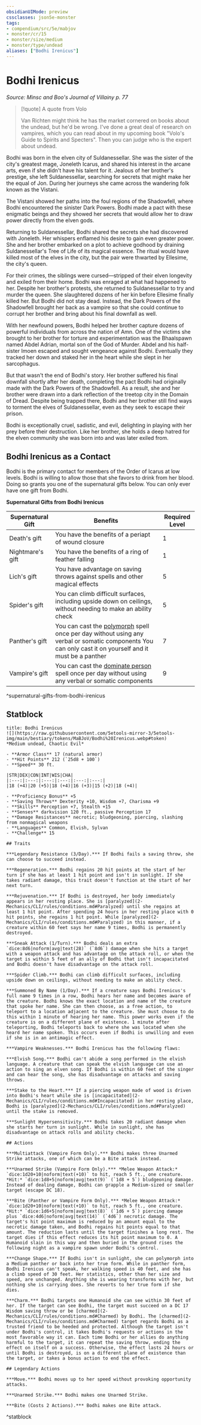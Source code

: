 ```yaml
---
obsidianUIMode: preview
cssclasses: json5e-monster
tags:
- compendium/src/5e/mabjov
- monster/cr/15
- monster/size/medium
- monster/type/undead
aliases: ["Bodhi Irenicus"]
---
```

# Bodhi Irenicus
*Source: Minsc and Boo's Journal of Villainy p. 77*  

> [!quote] A quote from Volo  
> 
> Van Richten might think he has the market cornered on books about the undead, but he'd be wrong. I've done a great deal of research on vampires, which you can read about in my upcoming book "Volo's Guide to Spirits and Specters". Then you can judge who is the expert about undead.

Bodhi was born in the elven city of Suldanessellar. She was the sister of the city's greatest mage, Joneleth Icarus, and shared his interest in the arcane arts, even if she didn't have his talent for it. Jealous of her brother's prestige, she left Suldanessellar, searching for secrets that might make her the equal of Jon. During her journeys she came across the wandering folk known as the Vistani.

The Vistani showed her paths into the foul regions of the Shadowfell, where Bodhi encountered the sinister Dark Powers. Bodhi made a pact with these enigmatic beings and they showed her secrets that would allow her to draw power directly from the elven gods.

Returning to Suldanessellar, Bodhi shared the secrets she had discovered with Joneleth. Her whispers enflamed his desire to gain even greater power. She and her brother embarked on a plot to achieve godhood by draining Suldanessellar's Tree of Life of its magical essence. The ritual would have killed most of the elves in the city, but the pair were thwarted by Ellesime, the city's queen.

For their crimes, the siblings were cursed—stripped of their elven longevity and exiled from their home. Bodhi was enraged at what had happened to her. Despite her brother's protests, she returned to Suldanessellar to try and murder the queen. She slaughtered dozens of her kin before Ellesime finally killed her. But Bodhi did not stay dead. Instead, the Dark Powers of the Shadowfell brought her back as a vampire so that she could continue to corrupt her brother and bring about his final downfall as well.

With her newfound powers, Bodhi helped her brother capture dozens of powerful individuals from across the nation of Amn. One of the victims she brought to her brother for torture and experimentation was the Bhaalspawn named Abdel Adrian, mortal son of the God of Murder. Abdel and his half-sister Imoen escaped and sought vengeance against Bodhi. Eventually they tracked her down and staked her in the heart while she slept in her sarcophagus.

But that wasn't the end of Bodhi's story. Her brother suffered his final downfall shortly after her death, completing the pact Bodhi had originally made with the Dark Powers of the Shadowfell. As a result, she and her brother were drawn into a dark reflection of the treetop city in the Domain of Dread. Despite being trapped there, Bodhi and her brother still find ways to torment the elves of Suldanessellar, even as they seek to escape their prison.

Bodhi is exceptionally cruel, sadistic, and evil, delighting in playing with her prey before their destruction. Like her brother, she holds a deep hatred for the elven community she was born into and was later exiled from.

## Bodhi Irenicus as a Contact

Bodhi is the primary contact for members of the Order of Icarus at low levels. Bodhi is willing to allow those that she favors to drink from her blood. Doing so grants you one of the supernatural gifts below. You can only ever have one gift from Bodhi.

**Supernatural Gifts from Bodhi Irenicus**

| Supernatural Gift | Benefits | Required Level |
|-------------------|----------|----------------|
| Death's gift | You have the benefits of a periapt of wound closure | 1 |
| Nightmare's gift | You have the benefits of a ring of feather falling | 1 |
| Lich's gift | You have advantage on saving throws against spells and other magical effects | 5 |
| Spider's gift | You can climb difficult surfaces, including upside down on ceilings, without needing to make an ability check | 5 |
| Panther's gift | You can cast the [polymorph](2-Mechanics/CLI/spells/polymorph.md) spell once per day without using any verbal or somatic components You can only cast it on yourself and it must be a panther | 7 |
| Vampire's gift | You can cast the [dominate person](2-Mechanics/CLI/spells/dominate-person.md) spell once per day without using any verbal or somatic components | 9 |
^supernatural-gifts-from-bodhi-irenicus

## Statblock

```ad-statblock
title: Bodhi Irenicus
![](https://raw.githubusercontent.com/5etools-mirror-3/5etools-img/main/bestiary/tokens/MaBJoV/Bodhi%20Irenicus.webp#token)
*Medium undead, Chaotic Evil*

- **Armor Class** 17 (natural armor)
- **Hit Points** 212 (`25d8 + 100`)
- **Speed** 30 ft.

|STR|DEX|CON|INT|WIS|CHA|
|:---:|:---:|:---:|:---:|:---:|:---:|
|18 (+4)|20 (+5)|18 (+4)|16 (+3)|15 (+2)|18 (+4)|

- **Proficiency Bonus** +5
- **Saving Throws** Dexterity +10, Wisdom +7, Charisma +9
- **Skills** Perception +7, Stealth +15
- **Senses** darkvision 120 ft., passive Perception 17
- **Damage Resistances** necrotic; bludgeoning, piercing, slashing from nonmagical weapons
- **Languages** Common, Elvish, Sylvan
- **Challenge** 15

## Traits

***Legendary Resistance (3/Day).*** If Bodhi fails a saving throw, she can choose to succeed instead.

***Regeneration.*** Bodhi regains 20 hit points at the start of her turn if she has at least 1 hit point and isn't in sunlight. If she takes radiant damage, this trait doesn't function at the start of her next turn.

***Rejuvenation.*** If Bodhi is destroyed, her body immediately appears in her resting place. She is [paralyzed](2-Mechanics/CLI/rules/conditions.md#Paralyzed) until she regains at least 1 hit point. After spending 24 hours in her resting place with 0 hit points, she regains 1 hit point. While [paralyzed](2-Mechanics/CLI/rules/conditions.md#Paralyzed) in this manner, if a creature within 60 feet says her name 9 times, Bodhi is permanently destroyed.

***Sneak Attack (1/Turn).*** Bodhi deals an extra `dice:8d6|noform|avg|text(28)` (`8d6`) damage when she hits a target with a weapon attack and has advantage on the attack roll, or when the target is within 5 feet of an ally of Bodhi that isn't incapacitated and Bodhi doesn't have disadvantage on the attack roll.

***Spider Climb.*** Bodhi can climb difficult surfaces, including upside down on ceilings, without needing to make an ability check.

***Summoned By Name (1/Day).*** If a creature says Bodhi Irenicus's full name 9 times in a row, Bodhi hears her name and becomes aware of the creature. Bodhi knows the exact location and name of the creature that spoke her name. She can then choose, as a free action, to teleport to a location adjacent to the creature. She must choose to do this within 1 minute of hearing her name. This power works even if the creature is on a different plane of existence. 1 minute after teleporting, Bodhi teleports back to where she was located when she heard her name spoken. This occurs even if Bodhi is unwilling and even if she is in an antimagic effect.

***Vampire Weaknesses.*** Bodhi Irenicus has the following flaws:

***Elvish Song.*** Bodhi can't abide a song performed in the elvish language. A creature that can speak the elvish language can use an action to sing an elven song. If Bodhi is within 60 feet of the singer and can hear the song, she has disadvantage on attacks and saving throws.

***Stake to the Heart.*** If a piercing weapon made of wood is driven into Bodhi's heart while she is [incapacitated](2-Mechanics/CLI/rules/conditions.md#Incapacitated) in her resting place, Bodhi is [paralyzed](2-Mechanics/CLI/rules/conditions.md#Paralyzed) until the stake is removed.

***Sunlight Hypersensitivity.*** Bodhi takes 20 radiant damage when she starts her turn in sunlight. While in sunlight, she has disadvantage on attack rolls and ability checks.

## Actions

***Multiattack (Vampire Form Only).*** Bodhi makes three Unarmed Strike attacks, one of which can be a Bite attack instead.

***Unarmed Strike (Vampire Form Only).*** *Melee Weapon Attack:* `dice:1d20+10|noform|text(+10)` to hit, reach 5 ft., one creature. *Hit:* `dice:1d8+5|noform|avg|text(9)` (`1d8 + 5`) bludgeoning damage. Instead of dealing damage, Bodhi can grapple a Medium-sized or smaller target (escape DC 18).

***Bite (Panther or Vampire Form Only).*** *Melee Weapon Attack:* `dice:1d20+10|noform|text(+10)` to hit, reach 5 ft., one creature. *Hit:* `dice:1d6+5|noform|avg|text(8)` (`1d6 + 5`) piercing damage plus `dice:4d6|noform|avg|text(14)` (`4d6`) necrotic damage. The target's hit point maximum is reduced by an amount equal to the necrotic damage taken, and Bodhi regains hit points equal to that amount. The reduction lasts until the target finishes a long rest. The target dies if this effect reduces its hit point maximum to 0. A Humanoid slain in this way and then buried in the ground rises the following night as a vampire spawn under Bodhi's control.

***Change Shape.*** If Bodhi isn't in sunlight, she can polymorph into a Medium panther or back into her true form. While in panther form, Bodhi Irenicus can't speak, her walking speed is 40 feet, and she has a climb speed of 30 feet. Her statistics, other than her size and speed, are unchanged. Anything she is wearing transforms with her, but nothing she is carrying does. She reverts to her true form if she dies.

***Charm.*** Bodhi targets one Humanoid she can see within 30 feet of her. If the target can see Bodhi, the target must succeed on a DC 17 Wisdom saving throw or be [charmed](2-Mechanics/CLI/rules/conditions.md#Charmed) by Bodhi. The [charmed](2-Mechanics/CLI/rules/conditions.md#Charmed) target regards Bodhi as a trusted friend to be heeded and protected. Although the target isn't under Bodhi's control, it takes Bodhi's requests or actions in the most favorable way it can. Each time Bodhi or her allies do anything harmful to the target, it can repeat the saving throw, ending the effect on itself on a success. Otherwise, the effect lasts 24 hours or until Bodhi is destroyed, is on a different plane of existence than the target, or takes a bonus action to end the effect.

## Legendary Actions

***Move.*** Bodhi moves up to her speed without provoking opportunity attacks.

***Unarmed Strike.*** Bodhi makes one Unarmed Strike.

***Bite (Costs 2 Actions).*** Bodhi makes one Bite attack.
```
^statblock